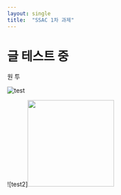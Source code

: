```yaml
---
layout: single
title:  "SSAC 1차 과제"
---
```



# 글 테스트 중

원 투 






![test](https://user-images.githubusercontent.com/89231521/130176634-026d994b-95d4-43d7-b124-dfc303588895.png)



![test2]<img src ="https://user-images.githubusercontent.com/89231521/130176634-026d994b-95d4-43d7-b124-dfc303588895.png" width ="200">




